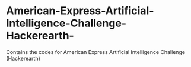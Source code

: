 # American-Express-Artificial-Intelligence-Challenge-Hackerearth-
Contains the codes for American Express Artificial Intelligence Challenge (Hackerearth)
